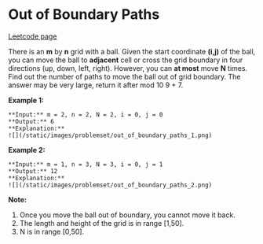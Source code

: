 # Out of Boundary Paths
[Leetcode page](https://leetcode.com/problems/out-of-boundary-paths/description)

There is an **m** by **n** grid with a ball. Given the start coordinate
**(i,j)** of the ball, you can move the ball to **adjacent** cell or cross the
grid boundary in four directions (up, down, left, right). However, you can
**at most** move **N** times. Find out the number of paths to move the ball
out of grid boundary. The answer may be very large, return it after mod 10 9
\+ 7.

**Example 1:**  

    
    
    **Input:** m = 2, n = 2, N = 2, i = 0, j = 0
    **Output:** 6
    **Explanation:**
    ![](/static/images/problemset/out_of_boundary_paths_1.png)
    

**Example 2:**  

    
    
    **Input:** m = 1, n = 3, N = 3, i = 0, j = 1
    **Output:** 12
    **Explanation:**
    ![](/static/images/problemset/out_of_boundary_paths_2.png)
    

**Note:**  

  1. Once you move the ball out of boundary, you cannot move it back.
  2. The length and height of the grid is in range [1,50].
  3. N is in range [0,50].

